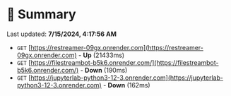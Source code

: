 # 📖 Summary
Last updated: **7/15/2024, 4:17:56 AM**

- `GET` [https://restreamer-09gx.onrender.com](https://restreamer-09gx.onrender.com) - **Up** (21433ms)
- `GET` [https://filestreambot-b5k6.onrender.com/](https://filestreambot-b5k6.onrender.com/) - **Down** (190ms)
- `GET` [https://jupyterlab-python3-12-3.onrender.com](https://jupyterlab-python3-12-3.onrender.com) - **Down** (162ms)
